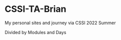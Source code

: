 # CSSI-TA-Brian

My personal sites and journey via CSSI 2022 Summer

Divided by Modules and Days



